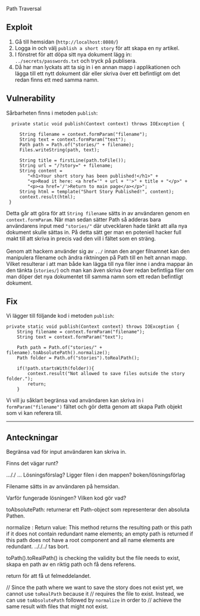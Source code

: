 Path Traversal



## Exploit
1. Gå till hemsidan (`http://localhost:8080/`)
2. Logga in och välj `publish a short story` för att skapa en ny artikel.
3. I fönstret för att döpa sitt nya dokument lägg in:  `../secrets/passwords.txt` och
   tryck på publisera.
4. Då har man lyckats att ta sig in i en annan mapp i applikationen och lägga till ett nytt dokument där eller skriva över ett befintligt om det redan finns ett med samma namn.



## Vulnerability 

Sårbarheten finns i metoden ``publish``:

      private static void publish(Context context) throws IOException {
        
         String filename = context.formParam("filename");
         String text = context.formParam("text");
         Path path = Path.of("stories/" + filename);
         Files.writeString(path, text);

         String title = firstLine(path.toFile());
         String url = "/?story=" + filename;
         String content =
            "<h1>Your short story has been published!</h1>" +
            "<p>Read it here: <a href='" + url + "'>" + title + "</p>" +
            "<p><a href='/'>Return to main page</a></p>";
         String html = template("Short Story Published!", content);
         context.result(html);
     }

Detta går att göra för att `String filename` sätts in av användaren genom en `context.formParam`.
När man sedan sätter Path så adderas bara användarens input med `"stories/"` där utvecklaren hade tänkt att alla nya
dokument skulle sättas in. På detta sätt ger man en poteniell hacker full makt till att skriva in precis vad den vill i fältet som
en sträng.<br><br>
Genom att hackern använder sig av `../` innan den anger filnamnet kan den manipulera filename och ändra riktningen på Path till en helt annan mapp. 
Vilket resulterar i att man både kan lägga till nya filer inne i andra mappar än den tänkta (`stories/`) och man kan även skriva över redan befintliga filer
om man döper det nya dokumentet till samma namn som ett redan befintligt dokument. 



## Fix

Vi lägger till följande kod i metoden `publish`:

    private static void publish(Context context) throws IOException {
        String filename = context.formParam("filename");
        String text = context.formParam("text");

        Path path = Path.of("stories/" + filename).toAbsolutePath().normalize();
        Path folder = Path.of("stories").toRealPath();

        if(!path.startsWith(folder)){
            context.result("Not allowed to save files outside the story folder.");
            return;
        }

Vi vill ju såklart begränsa vad användaren kan skriva in i `formParam("filename")` fältet 
och gör detta genom att skapa Path objekt som vi kan referera till. 




------

## Anteckningar

Begränsa vad för input användaren kan skriva in. 

Finns det vägar runt? 

..././ ... Lösningsförslag? Ligger filen i den mappen? boken/lösningsförlag 

Filename sätts in av användaren på hemsidan. 

Varför fungerade lösningen?
Vilken kod gör vad?

toAbsolutePath: returnerar ett Path-object som representerar den absoluta Pathen. 

normalize :  Return value: This method returns the resulting path or this path if it does not contain redundant name elements; an empty path is returned if this path does not have a root component and all name elements are redundant.
.././../ tas bort. 

toPath().toRealPath() is checking the validity but the file needs to exist,
skapa en path av en riktig path och få dens referens. 

return för att få ut felmeddelandet. 

// Since the path where we want to save the story does not exist yet, we cannot use `toRealPath` because it
// requires the file to exist. Instead, we can use `toAbsolutePath` followed by `normalize` in order to
// achieve the same result with files that might not exist.